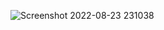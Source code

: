 ![Screenshot 2022-08-23 231038](https://user-images.githubusercontent.com/97714023/186225837-9095858d-69ba-4f42-815a-aa621f65157f.png)
